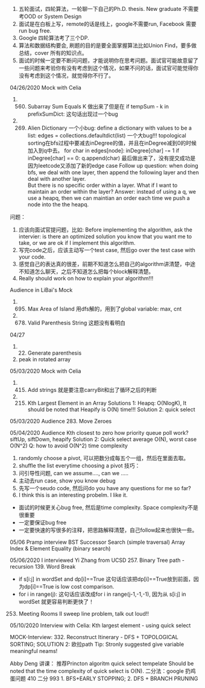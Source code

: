 1.	五轮面试，四轮算法，一轮聊一下自己的Ph.D. thesis. New graduate 不需要考OOD or System Design
2.	面试是在白板上写，remote的话是线上，google不需要run, Facebook 需要run bug free.
3.	Google 四轮算法考了三个DP.
4.	算法和数据结构要会, 刷题的目的是要全面掌握算法比如Union Find，要多做总结，cover 所有的知识点。
5.	面试的时候一定要不断问问题，才能说明你在思考问题。面试官可能故意留了一些问题来考验你有没有考虑到这个情况，如果不问的话，面试官可能觉得你没有考虑到这个情况，就觉得你不行了。




04/26/2020
Mock with Celia
1. 560. Subarray Sum Equals K
做出来了但是在 if tempSum - k in prefixSumDict: 这句话出现过一个bug
2. 269. Alien Dictionary
一个小bug: define a dictionary with values to be a list: edges = collections.defaultdict(list)
一个大bug!!! topological sorting在bfs过程中要减去inDegree的值，并且在inDegree减到0的时候加入到q中去。
            for char in edges[node]:
                inDegree[char] -= 1
                if inDegree[char] == 0:
                    q.append(char)
最后做出来了，没有提交成功是因为leetcode又添加了新的edge case
Follow up question: when doing bfs, we deal with one layer, then append the following layer and then deal with another layer.  
But there is no specific order within a layer.  What if I want to maintain an order within the layer?
Answer: instead of using a q, we use a heapq, then we can maintian an order each time we push a node into the the heapq.

问题：
1. 应该向面试官提问题，比如: Before implementing the algorithm, ask the intervier: is there an optimized solution you know that you want me 
to take, or we are ok if I implement this algorithm.
2. 写完code之后，应该主动写一个test case, 然后go over the test case with your code.
3. 感觉自己的表达真的很差，前期不知道怎么把自己的algorithm讲清楚，中途不知道怎么聊天，之后不知道怎么把每个block解释清楚。
4. Really should work on how to explain your algorithm!!!

Audience in LiBai's Mock
1. 695. Max Area of Island
用dfs解的，用到了global variable: max, cnt
2. 678. Valid Parenthesis String
这题没有看明白

04/27
1. 22. Generate parenthesis
2. peak in rotated array



05/03/2020
Mock with Celia
1. 415. Add strings
就是要注意carryBit和出了循环之后的判断
2. 215. Kth Largest Element in an Array
Solutions 1: Heapq: O(NlogK),  It should be noted that Heapify is O(N) time!!!
Solution 2: quick select
                        
05/03/2020
Audience
283. Move Zeroes
                        
05/04/2020
Audience
Kth closest to zero
how priority queue poll work? 
siftUp, siftDown, heapify
Solution 2: Quick select average O(N), worst case O(N^2)
Q: how to avoid O(N^2) time complexity
1. randomly choose a pivot, 可以把数分成每五个一组，然后在里面去取。
2. shuffle the list everytime choosing a pivot
技巧：
1. 问引导性问题, can we assume...., can we .....
2. 主动去run case, show you know debug
3. 先写一个seudo code, 然后问do you have any questions for me so far?
4. I think this is an interesting probelm. I like it.

 - 面试的时候更关心bug free, 然后是time complexity. Space complexity不是很重要
 - 一定要保证bug free
 - 一定要快速的写很多的注释，把思路解释清楚，自己follow起来也很快一些。
            
            
05/06 Pramp interview
BST Successor Search (simple traversal)
Array Index & Element Equality (binary search)


05/06/2020
I interviewed Yi Zhang from UCSD
257. Binary Tree path - recursion
139. Word Break
- if s[i:j] in wordSet and dp[i]==True 这句话应该把dp[i]==True放到前面，因为dp[i]==True is low cost comparison.
- for i in range(j): 这句话应该改成for i in range(j-1,-1,-1), 因为从 s[i:j] in wordSet 就更容易判断更快了！
253. Meeting Rooms II
sweep line problem, talk out loud!!


05/10/2020
Interview with Celia: Kth largest element - using quick select

MOCK-Interview: 332. Reconstruct Itinerary - DFS + TOPOLOGICAL SORTING;  SOLUTION 2: 欧拉path
Tip: Stronly suggested give variable meaningful neams!
            
Abby Deng 讲课：
推荐Princton algoritm quick select tempelate 
Should be noted that the time complexity of quick select is O(N).
二分法：google 扔鸡蛋问题
410 二分
993 1. BFS+EARLY STOPPING; 2. DFS + BRANCH PRUNING
            
